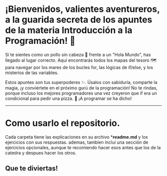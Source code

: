# ¡Bienvenidos, valientes aventureros, a la guarida secreta de los apuntes de la materia Introducción a la Programación! 🚀

Si te sientes como un pollo sin cabeza 🐔 frente a un "Hola Mundo", has llegado al lugar correcto. Aquí encontrarás todos los mapas del tesoro 🗺️ para navegar por los mares de los bucles for, las lógicas de if/else, y los misterios de las variables.

Estos apuntes son tus superpoderes ✨. Úsalos con sabiduría, comparte la magia, ¡y conviértete en el próximo gurú de la programación! No te rindas, porque incluso los mejores programadores una vez creyeron que if era un condicional para pedir una pizza. 🍕 ¡A programar se ha dicho! 

---
# Como usarlo el repositorio.
Cada carpeta tiene las explicaciones en su archivo ***readme.md** y los ejercicios con sus respuestas. ademas, tambien incluí una sección de ejercicios opcionales, aunque te recomiendo hacer esos antes que los de la catedra y despues hacer los otros. 

## Que te diviertas!
